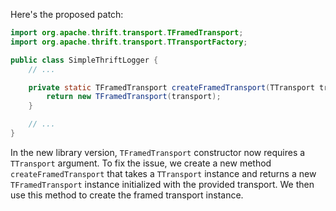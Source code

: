 Here's the proposed patch:
```java
import org.apache.thrift.transport.TFramedTransport;
import org.apache.thrift.transport.TTransportFactory;

public class SimpleThriftLogger {
    // ...

    private static TFramedTransport createFramedTransport(TTransport transport) {
        return new TFramedTransport(transport);
    }

    // ...
}
```
In the new library version, `TFramedTransport` constructor now requires a `TTransport` argument. To fix the issue, we create a new method `createFramedTransport` that takes a `TTransport` instance and returns a new `TFramedTransport` instance initialized with the provided transport. We then use this method to create the framed transport instance.